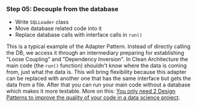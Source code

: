 ### Step 05: Decouple from the database

- Write `SQLLoader` class
- Move database related code into it
- Replace database calls with interface calls in `run()`

This is a typical example of the Adapter Pattern. Instead of directly calling the DB, we access it through an intermediary preparing for establishing "Loose Coupling" and "Dependency Inversion". In Clean Architecture the main code (the `run()` function) shouldn't know where the data is coming from, just what the data is. This will bring flexibility because this adapter can be replaced with another one that has the same interface but gets the data from a file. After that you can run your main code without a database which makes it more testable. More on this: [You only need 2 Design Patterns to improve the quality of your code in a data science project](https://laszlo.substack.com/p/you-only-need-2-design-patterns-to).
